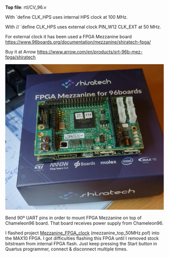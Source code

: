 

**Top file**: rtl/CV_96.v

With `define CLK_HPS  uses internal HPS clock at 100 MHz.

With  // `define CLK_HPS  uses external clock PIN_W12  CLK_EXT at 50 MHz.

For external clock it has been used a FPGA Mezzanine board https://www.96boards.org/documentation/mezzanine/shiratech-fpga/

Buy it at Arrow  https://www.arrow.com/en/products/srt-96b-mez-fpga/shiratech

![FPGA_Mezzanine](FPGA_Mezzanine.jpg)



Bend 90º UART pins in order to mount FPGA Mezzanine on top of Chameleon96 board. That board receives power supply from Chameleon96.

I flashed project [Mezzanine_FPGA_clock](Mezzanine_FPGA_clock) (mezzanine_top_50MHz.pof) into the MAX10 FPGA.  I got difficulties flashing this FPGA until I removed stock bitstream from internal FPGA flash.  Just keep pressing the Start button in Quartus programmer, connect & disconnect multiple times.

